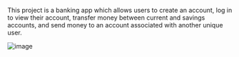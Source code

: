 This project is a banking app which allows users to create an account, log in to view their account, transfer money between current and savings accounts, and send money to an account associated with another unique user.

![image](https://github.com/user-attachments/assets/a563c8de-7c99-4d0d-8153-844f893b5082)
